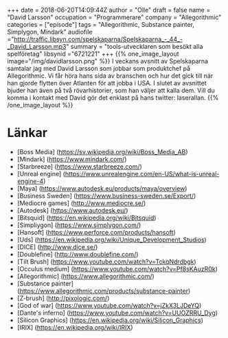 +++
date = 2018-06-20T14:09:44Z
author = "Olle"
draft = false
name = "David Larsson"
occupation = "Programmerare"
company = "Allegorithmic"
categories = ["episode"]
tags = "Allegorithmic, Substance painter, Simplygon, Mindark"
audiofile ="http://traffic.libsyn.com/spelskaparna/Spelskaparna_-_44_-_David_Larsson.mp3"
summary = "tools-utvecklaren som besökt alla spelföretag"
libsynid ="6721221"
+++
{{% one_image_layout image="/img/davidlarsson.png" %}}
I veckans avsnitt av Spelskaparna samtalar jag med David Larsson som jobbar som produktchef på Allegorithmic. Vi får höra hans sida av branschen och hur det gick till när han gjorde flytten över Atlanten för att jobba i USA. I slutet av avsnittet bjuder han även på två rövarhistorier, som han väljer att kalla dem. Vill du komma i kontakt med David gör det enklast på hans twitter: laserallan.
{{% /one_image_layout %}}
# Länkar
* [Boss Media] (https://sv.wikipedia.org/wiki/Boss_Media_AB)
* [Mindark] (https://www.mindark.com/)
* [Starbreeze] (https://www.starbreeze.com/)
* [Unreal engine] (https://www.unrealengine.com/en-US/what-is-unreal-engine-4)
* [Maya] (https://www.autodesk.eu/products/maya/overview)
* [Business Sweden] (https://www.business-sweden.se/Export/)
* [Mediocre games] (http://www.mediocre.se/)
* [Autodesk] (https://www.autodesk.eu/)
* [Bitsquid] (https://en.wikipedia.org/wiki/Bitsquid)
* [Simpliygon] (https://www.simplygon.com/)
* [Hansoft] (https://www.perforce.com/products/hansoft)
* [Uds] (https://en.wikipedia.org/wiki/Unique_Development_Studios)
* [DICE] (http://www.dice.se/)
* [Doublefine] (http://www.doublefine.com/)
* [Tilt Brush] (https://www.youtube.com/watch?v=TckqNdrdbgk)
* [Occulus medium] (https://www.youtube.com/watch?v=Pf8sKAuzR0k)
* [Allegorithmic] (https://www.allegorithmic.com/)
* [Substance painter] (https://www.allegorithmic.com/products/substance-painter)
* [Z-brush] (http://pixologic.com/)
* [God of war] (https://www.youtube.com/watch?v=jZkX3LJDeYQ)
* [Dante's inferno] (https://www.youtube.com/watch?v=UUOZRRU_Dyg)
* [Silicon Graphics] (https://en.wikipedia.org/wiki/Silicon_Graphics)
* [IRIX] (https://en.wikipedia.org/wiki/IRIX)
